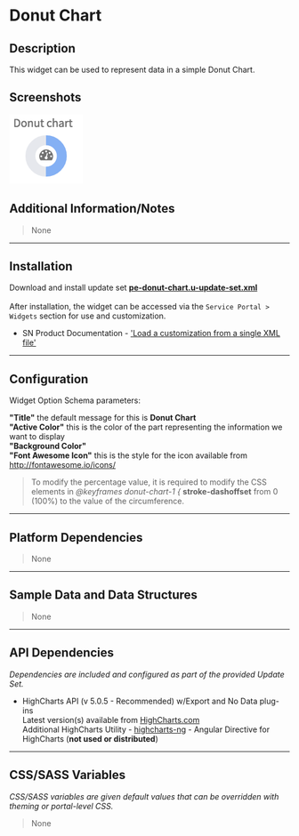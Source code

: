 # Donut Chart

## Description

This widget can be used to represent data in a simple Donut Chart.

## Screenshots

![alt text](../../images/pe-donut-chart.png "Donut Chart")

## Additional Information/Notes
> None
---
## Installation
Download and install update set **[pe-donut-chart.u-update-set.xml](https://github.com/platform-experience/serviceportal-widget-library/blob/master/donut-widgets/pe-donut-chart/pe-donut-chart.u-update-set.xml)** <br/><br/>
After installation, the widget can be accessed via the `Service Portal > Widgets` section for use and customization.<br/>

* SN Product Documentation - ['Load a customization from a single XML file'](https://docs.servicenow.com/bundle/jakarta-application-development/page/build/system-update-sets/task/t_SaveAnUpdateSetAsAnXMLFile.html)

---
## Configuration
Widget Option Schema parameters:

**"Title"** the default message for this is **Donut Chart**<br/>
**"Active Color"** this is the color of the part representing the information we want to display<br/>
**"Background Color"**<br/>
**"Font Awesome Icon"** this is the style for the icon available from http://fontawesome.io/icons/<br/>

> To modify the percentage value, it is required to modify the CSS elements in *@keyframes donut-chart-1 {* **stroke-dashoffset** from 0 (100%) to the value of the circumference.

---
## Platform Dependencies
> None
---
## Sample Data and Data Structures
> None
---
## API Dependencies
<i>Dependencies are included and configured as part of the provided Update Set.</i>

* HighCharts API (v 5.0.5 - Recommended)  w/Export and No Data plug-ins
  <br/>Latest version(s) available from [HighCharts.com](http://http://www.highcharts.com/products/highcharts/)
  <br/>Additional HighCharts Utility - [highcharts-ng](https://github.com/pablojim/highcharts-ng) - Angular Directive for HighCharts (__not used or distributed__)

---
## CSS/SASS Variables
_CSS/SASS variables are given default values that can be overridden with theming or portal-level CSS._
> None
